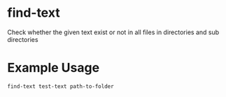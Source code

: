 find-text
=========

Check whether the given text exist or not in  all files in directories and sub directories 

Example Usage
=============
``` find-text test-text path-to-folder ```
